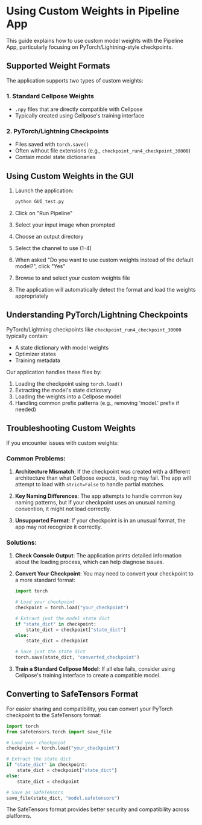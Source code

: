 # Using Custom Weights in Pipeline App

This guide explains how to use custom model weights with the Pipeline App, particularly focusing on PyTorch/Lightning-style checkpoints.

## Supported Weight Formats

The application supports two types of custom weights:

### 1. Standard Cellpose Weights
- `.npy` files that are directly compatible with Cellpose
- Typically created using Cellpose's training interface

### 2. PyTorch/Lightning Checkpoints
- Files saved with `torch.save()`
- Often without file extensions (e.g., `checkpoint_run4_checkpoint_30000`)
- Contain model state dictionaries

## Using Custom Weights in the GUI

1. Launch the application:
   ```bash
   python GUI_test.py
   ```

2. Click on "Run Pipeline"

3. Select your input image when prompted

4. Choose an output directory

5. Select the channel to use (1-4)

6. When asked "Do you want to use custom weights instead of the default model?", click "Yes"

7. Browse to and select your custom weights file

8. The application will automatically detect the format and load the weights appropriately

## Understanding PyTorch/Lightning Checkpoints

PyTorch/Lightning checkpoints like `checkpoint_run4_checkpoint_30000` typically contain:
- A state dictionary with model weights
- Optimizer states
- Training metadata

Our application handles these files by:
1. Loading the checkpoint using `torch.load()`
2. Extracting the model's state dictionary
3. Loading the weights into a Cellpose model
4. Handling common prefix patterns (e.g., removing 'model.' prefix if needed)

## Troubleshooting Custom Weights

If you encounter issues with custom weights:

### Common Problems:

1. **Architecture Mismatch**: If the checkpoint was created with a different architecture than what Cellpose expects, loading may fail. The app will attempt to load with `strict=False` to handle partial matches.

2. **Key Naming Differences**: The app attempts to handle common key naming patterns, but if your checkpoint uses an unusual naming convention, it might not load correctly.

3. **Unsupported Format**: If your checkpoint is in an unusual format, the app may not recognize it correctly.

### Solutions:

1. **Check Console Output**: The application prints detailed information about the loading process, which can help diagnose issues.

2. **Convert Your Checkpoint**: You may need to convert your checkpoint to a more standard format:

   ```python
   import torch
   
   # Load your checkpoint
   checkpoint = torch.load("your_checkpoint")
   
   # Extract just the model state dict
   if "state_dict" in checkpoint:
       state_dict = checkpoint["state_dict"]
   else:
       state_dict = checkpoint
   
   # Save just the state dict
   torch.save(state_dict, "converted_checkpoint")
   ```

3. **Train a Standard Cellpose Model**: If all else fails, consider using Cellpose's training interface to create a compatible model.

## Converting to SafeTensors Format

For easier sharing and compatibility, you can convert your PyTorch checkpoint to the SafeTensors format:

```python
import torch
from safetensors.torch import save_file

# Load your checkpoint
checkpoint = torch.load("your_checkpoint")

# Extract the state dict
if "state_dict" in checkpoint:
    state_dict = checkpoint["state_dict"]
else:
    state_dict = checkpoint

# Save as SafeTensors
save_file(state_dict, "model.safetensors")
```

The SafeTensors format provides better security and compatibility across platforms. 